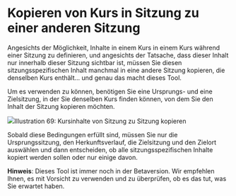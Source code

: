 
# Kopieren von Kurs in Sitzung zu einer anderen Sitzung

Angesichts der Möglichkeit, Inhalte in einem Kurs in einem Kurs während einer Sitzung zu definieren, und angesichts der Tatsache, dass dieser Inhalt nur innerhalb dieser Sitzung sichtbar ist, müssen Sie diesen sitzungsspezifischen Inhalt manchmal in eine andere Sitzung kopieren, die denselben Kurs enthält... und genau das macht dieses Tool.

Um es verwenden zu können, benötigen Sie eine Ursprungs- und eine Zielsitzung, in der Sie denselben Kurs finden können, von dem Sie den Inhalt der Sitzung kopieren möchten.

![](../../.gitbook/assets/graficos84%20%285%29.png)Illustration 69: Kursinhalte von Sitzung zu Sitzung kopieren

Sobald diese Bedingungen erfüllt sind, müssen Sie nur die Ursprungssitzung, den Herkunftsverlauf, die Zielsitzung und den Zielort auswählen und dann entscheiden, ob alle sitzungsspezifischen Inhalte kopiert werden sollen oder nur einige davon.

**Hinweis**: Dieses Tool ist immer noch in der Betaversion. Wir empfehlen Ihnen, es mit Vorsicht zu verwenden und zu überprüfen, ob es das tut, was Sie erwartet haben.